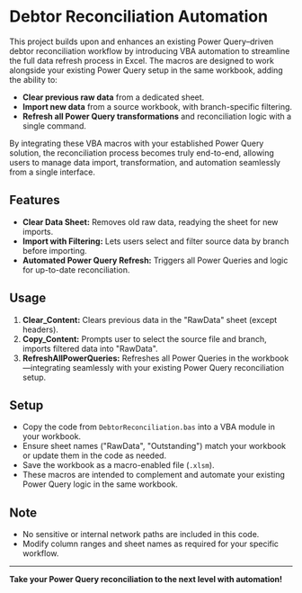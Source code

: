 # Debtor Reconciliation Automation

This project builds upon and enhances an existing Power Query–driven debtor reconciliation workflow by introducing VBA automation to streamline the full data refresh process in Excel. The macros are designed to work alongside your existing Power Query setup in the same workbook, adding the ability to:

- **Clear previous raw data** from a dedicated sheet.
- **Import new data** from a source workbook, with branch-specific filtering.
- **Refresh all Power Query transformations** and reconciliation logic with a single command.

By integrating these VBA macros with your established Power Query solution, the reconciliation process becomes truly end-to-end, allowing users to manage data import, transformation, and automation seamlessly from a single interface.

## Features

- **Clear Data Sheet:** Removes old raw data, readying the sheet for new imports.
- **Import with Filtering:** Lets users select and filter source data by branch before importing.
- **Automated Power Query Refresh:** Triggers all Power Queries and logic for up-to-date reconciliation.

## Usage

1. **Clear_Content:** Clears previous data in the "RawData" sheet (except headers).
2. **Copy_Content:** Prompts user to select the source file and branch, imports filtered data into "RawData".
3. **RefreshAllPowerQueries:** Refreshes all Power Queries in the workbook—integrating seamlessly with your existing Power Query reconciliation setup.

## Setup

- Copy the code from `DebtorReconciliation.bas` into a VBA module in your workbook.
- Ensure sheet names ("RawData", "Outstanding") match your workbook or update them in the code as needed.
- Save the workbook as a macro-enabled file (`.xlsm`).
- These macros are intended to complement and automate your existing Power Query logic in the same workbook.

## Note

- No sensitive or internal network paths are included in this code.
- Modify column ranges and sheet names as required for your specific workflow.

---

**Take your Power Query reconciliation to the next level with automation!**
